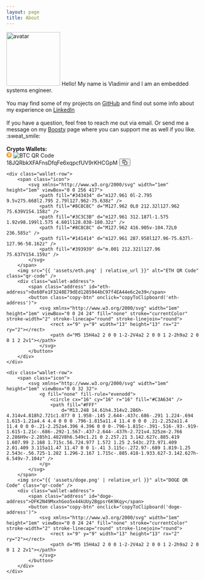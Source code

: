```yaml
---
layout: page
title: About
---
```


<div class="message">
<img src="{{ "assets/me.jpeg" | relative_url }}" alt="avatar" class="rounded" width=140em>
Hello! My name is Vladimir and I am an embedded systems engineer.
<br /><br />
You may find some of my projects on <a href="{{site.repo}}" alt="GitHub">GitHub</a> and
find out some info about my experience on <a href="{{site.linkedin}}" alt="LinkedIn">LinkedIn</a>
<br /><br />
If you have a question, feel free to reach me out via email. Or send me a message
on my <a href="{{site.boosty}}" alt="Boosty">Boosty</a> page where you can support me
as well if you like. :sweat_smile:
<br /><br />
<b>Crypto Wallets:</b>
<div class="crypto-wallet">
    <div class="wallet-row">
        <span class="icon">
            <svg xmlns="http://www.w3.org/2000/svg" width="1em" height="1em" viewBox="0 0 256 256">
                <defs>
                    <linearGradient id="logosBitcoin0" x1="49.973%" x2="49.973%" y1="-.024%" y2="99.99%">
                        <stop offset="0%" stop-color="#F9AA4B" />
                        <stop offset="100%" stop-color="#F7931A" />
                    </linearGradient>
                </defs>
                <path fill="url(#logosBitcoin0)"
                    d="M252.171 158.954c-17.102 68.608-86.613 110.314-155.123 93.211c-68.61-17.102-110.316-86.61-93.213-155.119C20.937 28.438 90.347-13.268 158.957 3.835c68.51 17.002 110.317 86.51 93.214 155.119Z" />
                <path fill="#FFF"
                    d="M188.945 112.05c2.5-17-10.4-26.2-28.2-32.3l5.8-23.1l-14-3.5l-5.6 22.5c-3.7-.9-7.5-1.8-11.3-2.6l5.6-22.6l-14-3.5l-5.7 23c-3.1-.7-6.1-1.4-9-2.1v-.1l-19.4-4.8l-3.7 15s10.4 2.4 10.2 2.5c5.7 1.4 6.7 5.2 6.5 8.2l-6.6 26.3c.4.1.9.2 1.5.5c-.5-.1-1-.2-1.5-.4l-9.2 36.8c-.7 1.7-2.5 4.3-6.4 3.3c.1.2-10.2-2.5-10.2-2.5l-7 16.1l18.3 4.6c3.4.9 6.7 1.7 10 2.6l-5.8 23.3l14 3.5l5.8-23.1c3.8 1 7.6 2 11.2 2.9l-5.7 23l14 3.5l5.8-23.3c24 4.5 42 2.7 49.5-19c6.1-17.4-.3-27.5-12.9-34.1c9.3-2.1 16.2-8.2 18-20.6Zm-32.1 45c-4.3 17.4-33.7 8-43.2 5.6l7.7-30.9c9.5 2.4 40.1 7.1 35.5 25.3Zm4.4-45.3c-4 15.9-28.4 7.8-36.3 5.8l7-28c7.9 2 33.4 5.7 29.3 22.2Z" />
            </svg>
        </span>
        <img src="{{ 'assets/btc.png' | relative_url }}" alt="BTC QR Code" class="qr-code" />
        <div class="wallet-address">
            <span class="address" id="btc-address">18JQRbkXFAFnsDfqFe6xqpcfUV9rKHCGpM</span>
            <button class="copy-btn" onclick="copyToClipboard('btc-address')">
                <svg xmlns="http://www.w3.org/2000/svg" width="1em" height="1em" viewBox="0 0 24 24" fill="none" stroke="currentColor" stroke-width="2" stroke-linecap="round" stroke-linejoin="round">
                    <rect x="9" y="9" width="13" height="13" rx="2" ry="2"></rect>
                    <path d="M5 15H4a2 2 0 0 1-2-2V4a2 2 0 0 1 2-2h9a2 2 0 0 1 2 2v1"></path>
                </svg>
            </button>
        </div>
    </div>

    <div class="wallet-row">
        <span class="icon">
            <svg xmlns="http://www.w3.org/2000/svg" width="1em" height="1em" viewBox="0 0 256 417">
                <path fill="#343434" d="m127.961 0l-2.795 9.5v275.668l2.795 2.79l127.962-75.638z" />
                <path fill="#8C8C8C" d="M127.962 0L0 212.32l127.962 75.639V154.158z" />
                <path fill="#3C3C3B" d="m127.961 312.187l-1.575 1.92v98.199l1.575 4.601l128.038-180.32z" />
                <path fill="#8C8C8C" d="M127.962 416.905v-104.72L0 236.585z" />
                <path fill="#141414" d="m127.961 287.958l127.96-75.637l-127.96-58.162z" />
                <path fill="#393939" d="m.001 212.321l127.96 75.637V154.159z" />
            </svg>
        </span>
        <img src="{{ 'assets/eth.png' | relative_url }}" alt="ETH QR Code" class="qr-code" />
        <div class="wallet-address">
            <span class="address" id="eth-address">0x60Fe1F3248E79dEd1285944bC97f4EA44e6c2e39</span>
            <button class="copy-btn" onclick="copyToClipboard('eth-address')">
                <svg xmlns="http://www.w3.org/2000/svg" width="1em" height="1em" viewBox="0 0 24 24" fill="none" stroke="currentColor" stroke-width="2" stroke-linecap="round" stroke-linejoin="round">
                    <rect x="9" y="9" width="13" height="13" rx="2" ry="2"></rect>
                    <path d="M5 15H4a2 2 0 0 1-2-2V4a2 2 0 0 1 2-2h9a2 2 0 0 1 2 2v1"></path>
                </svg>
            </button>
        </div>
    </div>
    
    <div class="wallet-row">
        <span class="icon">
            <svg xmlns="http://www.w3.org/2000/svg" width="1em" height="1em" viewBox="0 0 32 32">
                <g fill="none" fill-rule="evenodd">
                    <circle cx="16" cy="16" r="16" fill="#C3A634" />
                    <path fill="#FFF"
                        d="M13.248 14.61h4.314v2.286h-4.314v4.818h2.721c1.077 0 1.958-.145 2.644-.437c.686-.291 1.224-.694 1.615-1.21a4.4 4.4 0 0 0 .796-1.815a11.4 11.4 0 0 0 .21-2.252a11.4 11.4 0 0 0-.21-2.252a4.396 4.396 0 0 0-.796-1.815c-.391-.516-.93-.919-1.615-1.21c-.686-.292-1.567-.437-2.644-.437h-2.721v4.325zm-2.766 2.286H9v-2.285h1.482V8h6.549c1.21 0 2.257.21 3.142.627c.885.419 1.607.99 2.168 1.715c.56.724.977 1.572 1.25 2.543c.273.971.409 2.01.409 3.115a11.47 11.47 0 0 1-.41 3.115c-.272.97-.689 1.819-1.25 2.543c-.56.725-1.282 1.296-2.167 1.715c-.885.418-1.933.627-3.142.627h-6.549v-7.104z" />
                </g>
            </svg>
        </span>
        <img src="{{ 'assets/doge.png' | relative_url }}" alt="DOGE QR Code" class="qr-code" />
        <div class="wallet-address">
            <span class="address" id="doge-address">DFK2N49MxxhGoo5x44kUUy2Bgpsr6K9Kqy</span>
            <button class="copy-btn" onclick="copyToClipboard('doge-address')">
                <svg xmlns="http://www.w3.org/2000/svg" width="1em" height="1em" viewBox="0 0 24 24" fill="none" stroke="currentColor" stroke-width="2" stroke-linecap="round" stroke-linejoin="round">
                    <rect x="9" y="9" width="13" height="13" rx="2" ry="2"></rect>
                    <path d="M5 15H4a2 2 0 0 1-2-2V4a2 2 0 0 1 2-2h9a2 2 0 0 1 2 2v1"></path>
                </svg>
            </button>
        </div>
    </div>
</div>
</div>
